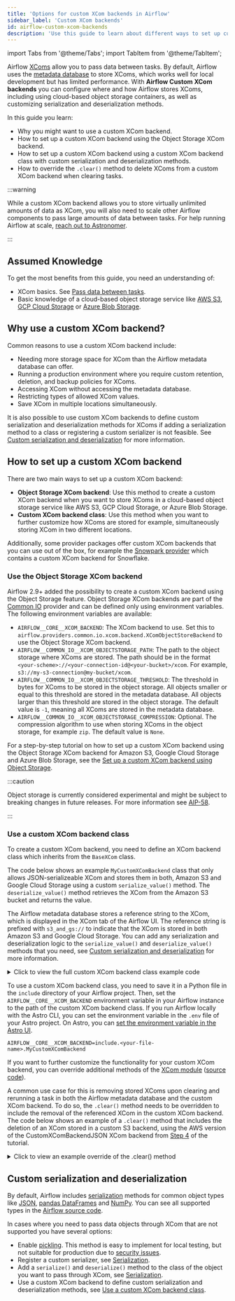 ```yaml
---
title: 'Options for custom XCom backends in Airflow'
sidebar_label: 'Custom XCom backends'
id: airflow-custom-xcom-backends
description: 'Use this guide to learn about different ways to set up custom XCom backends.'
---
```


import Tabs from '@theme/Tabs';
import TabItem from '@theme/TabItem';

Airflow [XComs](airflow-passing-data-between-tasks.md) allow you to pass data between tasks. By default, Airflow uses the [metadata database](airflow-database.md) to store XComs, which works well for local development but has limited performance. With **Airflow Custom XCom backends** you can configure where and how Airflow stores XComs, including using cloud-based object storage containers, as well as customizing serialization and deserialization methods.

In this guide you learn:

- Why you might want to use a custom XCom backend.
- How to set up a custom XCom backend using the Object Storage XCom backend.
- How to set up a custom XCom backend using a custom XCom backend class with custom serialization and deserialization methods.
- How to override the `.clear()` method to delete XComs from a custom XCom backend when clearing tasks.

:::warning

While a custom XCom backend allows you to store virtually unlimited amounts of data as XCom, you will also need to scale other Airflow components to pass large amounts of data between tasks. For help running Airflow at scale, [reach out to Astronomer](https://www.astronomer.io/try-astro/?referral=docs-content-link&utm_medium=docs&utm_content=learn-xcom-backend-tutorial&utm_source=body).

:::

## Assumed Knowledge

To get the most benefits from this guide, you need an understanding of:

- XCom basics. See [Pass data between tasks](airflow-passing-data-between-tasks.md).
- Basic knowledge of a cloud-based object storage service like [AWS S3](https://aws.amazon.com/s3/), [GCP Cloud Storage](https://cloud.google.com/storage) or [Azure Blob Storage](https://azure.microsoft.com/en-us/products/storage/blobs/).

## Why use a custom XCom backend?

Common reasons to use a custom XCom backend include:

- Needing more storage space for XCom than the Airflow metadata database can offer.
- Running a production environment where you require custom retention, deletion, and backup policies for XComs.
- Accessing XCom without accessing the metadata database.
- Restricting types of allowed XCom values.
- Save XCom in multiple locations simultaneously.

It is also possible to use custom XCom backends to define custom serialization and deserialization methods for XComs if adding a serialization method to a class or registering a custom serializer is not feasible. See [Custom serialization and deserialization](#custom-serialization-and-deserialization) for more information.

## How to set up a custom XCom backend

There are two main ways to set up a custom XCom backend:

- **Object Storage XCom backend**: Use this method to create a custom XCom backend when you want to store XComs in a cloud-based object storage service like AWS S3, GCP Cloud Storage, or Azure Blob Storage.
- **Custom XCom backend class**: Use this method when you want to further customize how XComs are stored for example, simultaneously storing XCom in two different locations.

Additionally, some provider packages offer custom XCom backends that you can use out of the box, for example the [Snowpark provider](airflow-snowpark.md) which contains a custom XCom backend for Snowflake.

### Use the Object Storage XCom backend

Airflow 2.9+ added the possibility to create a custom XCom backend using the Object Storage feature. Object Storage XCom backends are part of the [Common IO](https://registry.astronomer.io/providers/apache-airflow-providers-common-io/versions/latest) provider and can be defined only using environment variables. The following environment variables are available:

- `AIRFLOW__CORE__XCOM_BACKEND`: The XCom backend to use. Set this to `airflow.providers.common.io.xcom.backend.XComObjectStoreBackend` to use the Object Storage XCom backend.
- `AIRFLOW__COMMON_IO__XCOM_OBJECTSTORAGE_PATH`: The path to the object storage where XComs are stored. The path should be in the format `<your-scheme>://<your-connection-id@<your-bucket>/xcom`. For example, `s3://my-s3-connection@my-bucket/xcom`.
- `AIRFLOW__COMMON_IO__XCOM_OBJECTSTORAGE_THRESHOLD`: The threshold in bytes for XComs to be stored in the object storage. All objects smaller or equal to this threshold are stored in the metadata database. All objects larger than this threshold are stored in the object storage. The default value is `-1`, meaning all XComs are stored in the metadata database.
- `AIRFLOW__COMMON_IO__XCOM_OBJECTSTORAGE_COMPRESSION`: Optional. The compression algorithm to use when storing XComs in the object storage, for example `zip`. The default value is `None`.

For a step-by-step tutorial on how to set up a custom XCom backend using the Object Storage XCom backend for Amazon S3, Google Cloud Storage and Azure Blob Storage, see the [Set up a custom XCom backend using Object Storage](custom-xcom-backends-tutorial.md).

:::caution

Object storage is currently considered experimental and might be subject to breaking changes in future releases. For more information see [AIP-58](https://cwiki.apache.org/confluence/pages/viewpage.action?pageId=263430565).

:::

### Use a custom XCom backend class

To create a custom XCom backend, you need to define an XCom backend class which inherits from the `BaseXCom` class.

The code below shows an example `MyCustomXComBackend` class that only allows JSON-serializeable XCom and stores them in both, Amazon S3 and Google Cloud Storage using a custom `serialize_value()` method. The `deserialize_value()` method retrieves the XCom from the Amazon S3 bucket and returns the value.

The Airflow metadata database stores a reference string to the XCom, which is displayed in the XCom tab of the Airflow UI. The reference string is prefixed with `s3_and_gs://` to indicate that the XCom is stored in both Amazon S3 and Google Cloud Storage. You can add any serialization and deserialization logic to the `serialize_value()` and `deserialize_value()` methods that you need, see [Custom serialization and deserialization](#custom-serialization-and-deserialization) for more information.

<details>
<summary>Click to view the full custom XCom backend class example code</summary>
<div>

```python
from airflow.models.xcom import BaseXCom
from airflow.providers.amazon.aws.hooks.s3 import S3Hook
from airflow.providers.google.cloud.hooks.gcs import GCSHook
import json
import uuid
import os

class MyCustomXComBackend(BaseXCom):
    # the prefix is optional and used to make it easier to recognize
    # which reference strings in the Airflow metadata database
    # refer to an XCom that has been stored in remote storage
    PREFIX = "s3_and_gs://"
    S3_BUCKET_NAME = "s3-xcom-backend-example"
    GS_BUCKET_NAME = "gcs-xcom-backend-example"

    @staticmethod
    def serialize_value(
        value,
        key=None,
        task_id=None,
        dag_id=None,
        run_id=None,
        map_index= None,
        **kwargs
    ):
        
        # the connection to AWS is created by using the S3 hook
        hook = S3Hook(aws_conn_id="my_aws_conn_id")
        # make sure the file_id is unique, either by using combinations of
        # the task_id, run_id and map_index parameters or by using a uuid
        filename = "data_" + str(uuid.uuid4()) + ".json"
        # define the full S3 key where the file should be stored
        key = f"{run_id}/{task_id}/{filename}"

        # write the value to a local temporary JSON file
        # only allow JSON-serializeable values
        with open(filename, 'a+') as f:
            try:
                json.dump(value, f)
            except Exception as e:
                raise ValueError(f"XCom value is not JSON-serializeable!: {e} ")

        # load the local JSON file into the S3 bucket
        hook.load_file(
            filename=filename,
            key=key,
            bucket_name=MyCustomXComBackend.S3_BUCKET_NAME,
            replace=True
        )

        # the connection to GCS is created by using the GCS hook
        hook = GCSHook(gcp_conn_id="my_gcs_conn_id")

        # load the local JSON file into the GCS bucket
        hook.upload(
            filename=filename,
            object_name=gs_key,
            bucket_name=MyCustomXComBackend.GS_BUCKET_NAME,
        )

        # remove the local temporary JSON file
        os.remove(filename)

        # define the string that will be saved to the Airflow metadata 
        # database to refer to this XCom
        reference_string = MyCustomXComBackend.PREFIX + s3_key

        # use JSON serialization to write the reference string to the
        # Airflow metadata database (like a regular XCom)
        return BaseXCom.serialize_value(value=reference_string)

    @staticmethod
    def deserialize_value(result):
        # retrieve the relevant reference string from the metadata database
        reference_string = BaseXCom.deserialize_value(result=result)
        
        # create the S3 connection using the S3Hook and recreate the S3 key
        hook = S3Hook(aws_conn_id="s3_xcom_backend_conn")
        key = reference_string.replace(MyCustomXComBackend.PREFIX, "")

        # download the JSON file found at the location described by the 
        # reference string to a temporary local folder
        filename = hook.download_file(
            key=key,
            bucket_name=MyCustomXComBackend.S3_BUCKET_NAME,
            local_path="/tmp"
        )

        # load the content of the local JSON file and return it to be used by
        # the operator
        with open(filename, 'r') as f:
            output = json.load(f)

        # remove the local temporary JSON file
        os.remove(filename)

        return output
```

</div>
</details>

To use a custom XCom backend class, you need to save it in a Python file in the `include` directory of your Airflow project. Then, set the `AIRFLOW__CORE__XCOM_BACKEND` environment variable in your Airflow instance to the path of the custom XCom backend class. If you run Airflow locally with the Astro CLI, you can set the environment variable in the `.env` file of your Astro project. On Astro, you can [set the environment variable in the Astro UI](https://docs.astronomer.io/astro/environment-variables).

```text
AIRFLOW__CORE__XCOM_BACKEND=include.<your-file-name>.MyCustomXComBackend
```

If you want to further customize the functionality for your custom XCom backend, you can override additional methods of the [XCom module](https://airflow.apache.org/docs/apache-airflow/stable/_api/airflow/models/xcom/index.html) ([source code](https://github.com/apache/airflow/blob/main/airflow/models/xcom.py)). 

A common use case for this is removing stored XComs upon clearing and rerunning a task in both the Airflow metadata database and the custom XCom backend. To do so, the `.clear()` method needs to be overridden to include the removal of the referenced XCom in the custom XCom backend. The code below shows an example of a `.clear()` method that includes the deletion of an XCom stored in a custom S3 backend, using the AWS version of the CustomXComBackendJSON XCom backend from [Step 4](#step-4-define-a-custom-xcom-class-using-json-serialization) of the tutorial.

<details>
<summary>Click to view an example override of the .clear() method</summary>
<div>

This clear method override can be added to the `MyCustomXComBackend` class shown previously to delete the XCom from the S3 bucket when the XCom is cleared from the Airflow metadata database. The deletion does not affect the XCom stored in Google Cloud Storage.

```python
from airflow.utils.session import NEW_SESSION, provide_session

@classmethod
@provide_session
def clear(
    cls,
    execution_date = None,
    dag_id = None,
    task_id =  None,
    session = NEW_SESSION,
    *,
    run_id = None,
    map_index = None,
) -> None:

    from airflow.models import DagRun
    from airflow.utils.helpers import exactly_one
    import warnings
    from airflow.exceptions import RemovedInAirflow3Warning

    if dag_id is None:
        raise TypeError("clear() missing required argument: dag_id")
    if task_id is None:
        raise TypeError("clear() missing required argument: task_id")

    if not exactly_one(execution_date is not None, run_id is not None):
        raise ValueError(
            f"Exactly one of run_id or execution_date must be passed. "
            f"Passed execution_date={execution_date}, run_id={run_id}"
        )

    if execution_date is not None:
        message = "Passing 'execution_date' to 'XCom.clear()' is deprecated. Use 'run_id' instead."
        warnings.warn(message, RemovedInAirflow3Warning, stacklevel=3)
        run_id = (
            session.query(DagRun.run_id)
            .filter(DagRun.dag_id == dag_id, DagRun.execution_date == execution_date)
            .scalar()
        )

    #### Customization start

    # get the reference string from the Airflow metadata database
    if map_index is not None:
        reference_string = session.query(cls.value).filter_by(
            dag_id=dag_id,
            task_id=task_id,
            run_id=run_id,
            map_index=map_index
        ).scalar()
    else:
        reference_string = session.query(cls.value).filter_by(
            dag_id=dag_id,
            task_id=task_id,
            run_id=run_id
        ).scalar()

    if reference_string is not None:

        # decode the XCom binary to UTF-8
        reference_string = reference_string.decode('utf-8')
        
        hook = S3Hook(aws_conn_id="my_aws_conn_id")
        key = reference_string.replace(MyCustomXComBackend.PREFIX, '')

        # use the reference string to delete the object from the S3 bucket
        hook.delete_objects(
            bucket=MyCustomXComBackend.S3_BUCKET_NAME,
            keys=json.loads(key)
        )

    # retrieve the XCom record from the metadata database containing the reference string
    query = session.query(cls).filter_by(
        dag_id=dag_id,
        task_id=task_id,
        run_id=run_id
    )
    if map_index is not None:
        query = query.filter_by(map_index=map_index)

    # delete the XCom containing the reference string from metadata database
    query.delete()
```

</div>
</details>

## Custom serialization and deserialization

By default, Airflow includes [serialization](https://airflow.apache.org/docs/apache-airflow/stable/authoring-and-scheduling/serializers.html) methods for common object types like [JSON](https://www.json.org/json-en.html), [pandas DataFrames](https://pandas.pydata.org/docs/reference/api/pandas.DataFrame.html) and [NumPy](https://numpy.org/). You can see all supported types in the [Airflow source code](https://github.com/apache/airflow/tree/main/airflow/serialization/serializers).

In cases where you need to pass data objects through XCom that are not supported you have several options:

- Enable [pickling](https://airflow.apache.org/docs/apache-airflow/stable/configurations-ref.html#enable-xcom-pickling). This method is easy to implement for local testing, but not suitable for production due to [security issues](https://docs.python.org/3/library/pickle.html). 
- Register a custom serializer, see [Serialization](https://airflow.apache.org/docs/apache-airflow/stable/authoring-and-scheduling/serializers.html).
- Add a `serialize()` and `deserialize()` method to the class of the object you want to pass through XCom, see [Serialization](https://airflow.apache.org/docs/apache-airflow/stable/authoring-and-scheduling/serializers.html).
- Use a custom XCom backend to define custom serialization and deserialization methods, see [Use a custom XCom backend class](#use-a-custom-xcom-backend-class).
